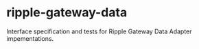 ripple-gateway-data
===================

Interface specification and tests for Ripple Gateway Data Adapter impementations.
